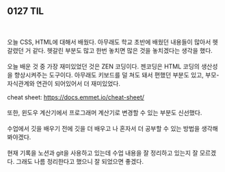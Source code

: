 ## 0127 TIL
<BR>

오늘 CSS, HTML에 대해서 배웠다. 아무래도 학교 초반에 배웠던 내용들이 많아서 헷갈렸던 거 같다. 헷갈린 부분도 많고 한번 놓치면 많은 것을 놓치겠다는 생각을 했다. 
<BR>
<BR>
오늘 배운 것 중 가장 재미있었던 것은 ZEN 코딩이다. 젠코딩은 HTML 코딩의 생산성을 향상시켜주는 도구이다. 아무래도 키보드를 덜 쳐도 돼서 편했던 부분도 있고, 부모-자식관계와 연관이 되어있어서 더 재미있었다.

cheat sheet: https://docs.emmet.io/cheat-sheet/
<BR>
<BR>
또한, 윈도우 계산기에서 프로그래머 계산기로 변경할 수 있는 부분도 신선했다.
<BR>
<BR>
수업에서 깃을 배우기 전에 깃을 더 배우고 나 혼자서 더 공부할 수 있는 방법을 생각해봐야겠다. 
<br>
<br>
현재 기록을 노션과 git을 사용하고 있는데 수업 내용을 잘 정리하고 있는지 잘 모르겠다. 그래도 나름 정리한다고 했으니 잘 되었으면 좋겠다. 